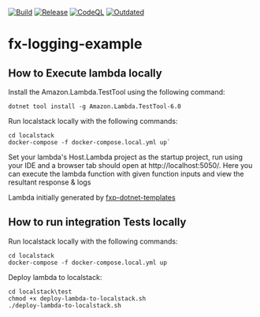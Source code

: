 [![Build](https://github.com/cko-fx-payouts/fx-logging-example/actions/workflows/build.yml/badge.svg)](https://github.com/cko-fx-payouts/fx-logging-example/actions/workflows/build.yml) [![Release](https://github.com/cko-fx-payouts/fx-logging-example/actions/workflows/release.yml/badge.svg)](https://github.com/cko-fx-payouts/fx-logging-example/actions/workflows/release.yml)
[![CodeQL](https://github.com/cko-fx-payouts/fx-logging-example/actions/workflows/codeql.yml/badge.svg)](https://github.com/cko-fx-payouts/fx-logging-example/actions/workflows/codeql.yml)
[![Outdated](https://github.com/cko-fx-payouts/fx-logging-example/actions/workflows/outdated.yml/badge.svg)](https://github.com/cko-fx-payouts/fx-logging-example/actions/workflows/outdated.yml)

# fx-logging-example

## How to Execute lambda locally

Install the Amazon.Lambda.TestTool using the following command:
```Shell
dotnet tool install -g Amazon.Lambda.TestTool-6.0
```
Run localstack locally with the following commands:
```Shell
cd localstack
docker-compose -f docker-compose.local.yml up`
```
Set your lambda's Host.Lambda project as the startup project, run using your IDE and a browser tab should open at http://localhost:5050/. Here you can execute the lambda function with given function inputs and view the resultant response & logs

Lambda initially generated by [fxp-dotnet-templates](https://github.com/cko-fx-payouts/fxp-dotnet-templates)


## How to run integration Tests locally

Run localstack locally with the following commands: 
```Shell
cd localstack
docker-compose -f docker-compose.local.yml up
```

Deploy lambda to localstack: 
```Shell
cd localstack\test
chmod +x deploy-lambda-to-localstack.sh
./deploy-lambda-to-localstack.sh
```